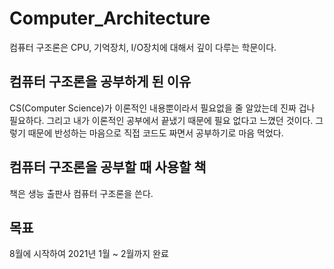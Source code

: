 # Computer_Architecture
컴퓨터 구조론은 CPU, 기억장치, I/O장치에 대해서 깊이 다루는 학문이다.
<br>

## 컴퓨터 구조론을 공부하게 된 이유
CS(Computer Science)가 이론적인 내용뿐이라서 필요없을 줄 알았는데 진짜 겁나 필요하다. 그리고 내가 이론적인 공부에서 끝냈기 때문에 필요 없다고 느꼈던 것이다. 그렇기 때문에 반성하는 마음으로 직접 코드도 짜면서 공부하기로 마음 먹었다.
<br>

## 컴퓨터 구조론을 공부할 때 사용할 책
책은 생능 출판사 컴퓨터 구조론을 쓴다.
<br>

## 목표
8월에 시작하여 2021년 1월 ~ 2월까지 완료
